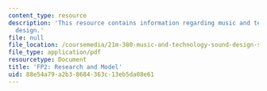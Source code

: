 ```yaml
---
content_type: resource
description: 'This resource contains information regarding music and technology: Sound
  design.'
file: null
file_location: /coursemedia/21m-380-music-and-technology-sound-design-spring-2016/88e54a79a2b38684363c13eb5da08e61_MIT21M_380S16_assn_fp2.pdf
file_type: application/pdf
resourcetype: Document
title: 'FP2: Research and Model'
uid: 88e54a79-a2b3-8684-363c-13eb5da08e61
---
```

